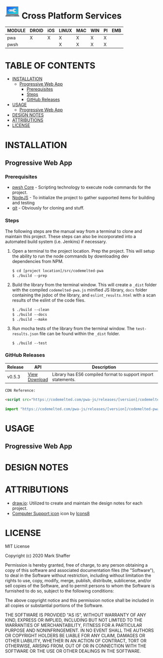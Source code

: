 <h1><img src="artifacts/icons8-computer-support-48.png" /> Cross Platform Services</h1>

MODULE | DROID | iOS | LINUX | MAC | WIN | PI | EMB
--- | --- | --- | --- | --- | --- | --- | ---
pwa | X | X | X | X | X | X |
pwsh | | | X | X | X | X | 


<h1>TABLE OF CONTENTS</h1>

- [INSTALLATION](#installation)
  - [Progressive Web App](#progressive-web-app)
    - [Prerequisites](#prerequisites)
    - [Steps](#steps)
    - [GitHub Releases](#github-releases)
- [USAGE](#usage)
  - [Progressive Web App](#progressive-web-app-1)
- [DESIGN NOTES](#design-notes)
- [ATTRIBUTIONS](#attributions)
- [LICENSE](#license)

# INSTALLATION

## Progressive Web App

### Prerequisites

- [pwsh Core](https://github.com/PowerShell/PowerShell) - Scripting technology to execute node commands for the project.
- [NodeJS](https://nodejs.org/en/) - To initialize the project to gather supported items for building and testing
- [git](https://git-scm.com/) - Obviously for cloning and stuff.

### Steps

The following steps are the manual way from a terminal to clone and maintain this project.  These steps can also be incorporated into a automated build system (i.e. Jenkins) if necessary.

1. Open a terminal to the project location.  Prep the project.  This will setup the ability to run the node commands by downloading dev dependencies from NPM.

    ```
    $ cd [project location]/src/codemelted-pwa
    $ ./build --prep
    ```

2. Build the library from the terminal window. This will create a ```_dist``` folder with the compiled ```codemelted-pwa.js``` minified JS library, ```docs``` folder containing the jsdoc of the library, and ```eslint_results.html``` with a scan results of the eslint of the code files.

    ```
    $ ./build --clean
    $ ./build --docs
    $ ./build --make
    ```

3. Run mocha tests of the library from the terminal window. The ```test-results.json``` file can be found within the ```_dist``` folder.

    ```
    $ ./build --test
    ```

### GitHub Releases

Release | API | Description
--- | --- | ---
v0.5.3 | <a target="_blank" href="./releases/v0.5.3/docs/">View</a> <br /> <a target="_blank" href="https://github.com/CodeMelted/pwa-js-lib/releases/tag/codemelted-pwa-v0.5.3">Download</a> | Library has ES6 compiled format to support import statements.


```CDN Reference:```

```html
<script src="https://codemelted.com/pwa-js/releases/[version]/codemelted-pwa.js"></script>
```

```javascript
import "https://codemelted.com/pwa-js/releases/[version]/codemelted-pwa.js";
```

# USAGE

## Progressive Web App




# DESIGN NOTES

# ATTRIBUTIONS

- <a target="_blank" href="https://github.com/jgraph/drawio-desktop/releases">draw.io</a>: Utilized to create and maintain the design notes for each project.
- <a target="_blank" href="https://icons8.com/icons/set/computer-support">Computer Support icon</a> icon by <a target="_blank" href="https://icons8.com">Icons8</a>

# LICENSE

MIT License

Copyright (c) 2020 Mark Shaffer

Permission is hereby granted, free of charge, to any person obtaining a copy
of this software and associated documentation files (the "Software"), to deal
in the Software without restriction, including without limitation the rights
to use, copy, modify, merge, publish, distribute, sublicense, and/or sell
copies of the Software, and to permit persons to whom the Software is
furnished to do so, subject to the following conditions:

The above copyright notice and this permission notice shall be included in all
copies or substantial portions of the Software.

THE SOFTWARE IS PROVIDED "AS IS", WITHOUT WARRANTY OF ANY KIND, EXPRESS OR
IMPLIED, INCLUDING BUT NOT LIMITED TO THE WARRANTIES OF MERCHANTABILITY,
FITNESS FOR A PARTICULAR PURPOSE AND NONINFRINGEMENT. IN NO EVENT SHALL THE
AUTHORS OR COPYRIGHT HOLDERS BE LIABLE FOR ANY CLAIM, DAMAGES OR OTHER
LIABILITY, WHETHER IN AN ACTION OF CONTRACT, TORT OR OTHERWISE, ARISING FROM,
OUT OF OR IN CONNECTION WITH THE SOFTWARE OR THE USE OR OTHER DEALINGS IN THE
SOFTWARE.